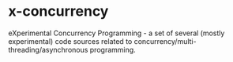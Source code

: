 # x-concurrency
eXperimental Concurrency Programming - a set of several (mostly experimental) code sources related to concurrency/multi-threading/asynchronous programming.
